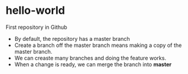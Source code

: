 # hello-world
First repository in Github


+ By default, the repository has a master branch
+ Create a branch off the master branch means making a copy of the master branch.
+ We can creaste many branches and doing the feature works.
+ When a change is ready, we can merge the branch into **master**
